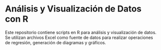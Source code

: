 # Análisis y Visualización de Datos con R
Este repositorio contiene scripts en R para análisis y visualización de datos. Se utilizan archivos Excel como fuente de datos para realizar operaciones de regresión, generación de diagramas y gráficos.
